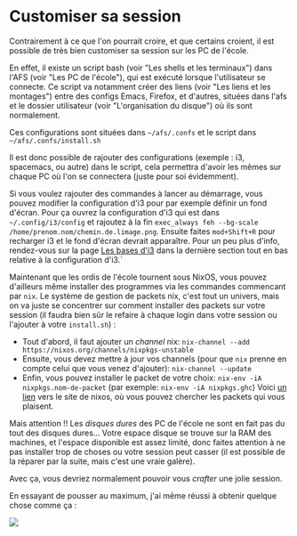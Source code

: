 # Customiser sa session

Contrairement à ce que l'on pourrait croire, et que certains croient, il est possible de très bien customiser sa session sur les PC de l'école.

En effet, il existe un script bash (voir "Les shells et les terminaux") dans l'AFS (voir "Les PC de l'école"), qui est exécuté lorsque l'utilisateur se connecte. Ce script
va notamment créer des liens (voir "Les liens et les montages") entre des configs Emacs, Firefox, et d'autres, situées dans l'afs et le dossier utilisateur (voir "L'organisation du
disque") où ils sont normalement.

Ces configurations sont situées dans `~/afs/.confs` et le script dans `~/afs/.confs/install.sh`

Il est donc possible de rajouter des configurations (exemple : i3, spacemacs, ou autre) dans le script, cela permettra d'avoir les mêmes sur chaque PC où l'on se connectera (juste pour soi évidemment).

Si vous voulez rajouter des commandes à lancer au démarrage, vous pouvez modifier la configuration d'i3 pour par exemple définir un fond d'écran. Pour ça ouvrez la configuration d'i3 qui est dans `~/.config/i3/config` et rajoutez à la fin `exec_always feh --bg-scale /home/prenom.nom/chemin.de.limage.png`. Ensuite faites `mod+Shift+R` pour recharger i3 et le fond d'écran devrait apparaître. Pour un peu plus d'info, rendez-vous sur la page [Les bases d'i3](pc-02) dans la dernière section tout en bas relative à la configuration d'i3.`

Maintenant que les ordis de l'école tournent sous NixOS, vous pouvez d'ailleurs même installer des programmes via les commandes commencant par `nix`. Le système de gestion de packets nix, c'est tout un univers, mais on va juste se concentrer sur comment installer des packets sur votre session (il faudra bien sûr le refaire à chaque login dans votre session ou l'ajouter à votre `install.sh`) :
 * Tout d'abord, il faut ajouter un _channel_ nix: `nix-channel --add https://nixos.org/channels/nixpkgs-unstable`
 * Ensuite, vous devez mettre à jour vos channels (pour que `nix` prenne en compte celui que vous venez d'ajouter): `nix-channel --update`
 * Enfin, vous pouvez installer le packet de votre choix: `nix-env -iA nixpkgs.nom-de-packet` (par exemple: `nix-env -iA nixpkgs.ghc`)
Voici [un lien](https://search.nixos.org/packages) vers le site de nixos, où vous pouvez chercher les packets qui vous plaisent.

Mais attention !! Les _disques dures_ des PC de l'école ne sont en fait pas du tout des disques dures... Votre espace disque se trouve sur la RAM des machines, et l'espace disponible est assez limité, donc faites attention à ne pas installer trop de choses ou votre session peut casser (il est possible de la réparer par la suite, mais c'est une vraie galère).

Avec ça, vous devriez normalement pouvoir vous _crafter_ une jolie session.

En essayant de pousser au maximum, j'ai même réussi à obtenir quelque chose comme ça :

![](https://api.epita.litarvan.com/images/pc-01_1.png)
